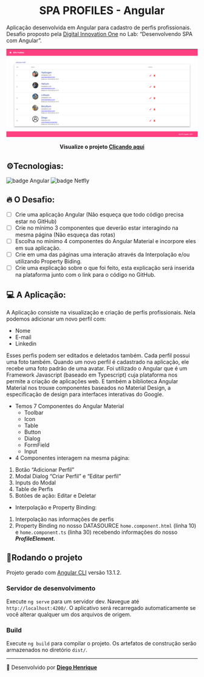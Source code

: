 <h1 align=center>SPA PROFILES - Angular</h1>

Aplicação desenvolvida em Angular para cadastro de perfis profissionais. Desafio proposto pela [Digital Innovation One](https://www.dio.me/) no Lab: “Desenvolvendo SPA com Angular”.

![SPA-PROFILES.png](src/assets/SPA-PROFILES.png)

<p align=center><strong>Visualize o projeto <a href="https://spa-dio.netlify.app/">Clicando aqui</a></strong></p>

## ⚙️Tecnologias:

<img src="https://img.shields.io/badge/Angular-DD0031?style=for-the-badge&logo=angular&logoColor=white" alt="badge Angular"> <img src="https://img.shields.io/badge/Netlify-00C7B7?style=for-the-badge&logo=netlify&logoColor=white" alt="badge Netfly">

## 🔥 O Desafio:

- [ ] Crie uma aplicação Angular (Não esqueça que todo código precisa estar no GitHub)
- [ ] Crie no mínimo 3 componentes que deverão estar interagindo na mesma página (Não esqueça das rotas)
- [ ] Escolha no mínimo 4 componentes do Angular Material e incorpore eles em sua aplicação.
- [ ] Crie em uma das páginas uma interação através da Interpolação e/ou utilizando Property Biding.
- [ ] Crie uma explicação sobre o que foi feito, esta explicação será inserida na plataforma junto com o link para o código no GitHub.

## 💻 A Aplicação:

A Aplicação consiste na visualização e criação de perfis profissionais. Nela podemos adicionar um novo perfil com:

- Nome
- E-mail
- Linkedin

Esses perfis podem ser editados e deletados também. Cada perfil possui uma foto também. Quando um novo perfil é cadastrado na aplicação, ele recebe uma foto padrão de uma avatar. Foi utilizado o Angular que é um Framework Javascript (baseado em Typescript) cuja plataforma nos permite a criação de aplicações web. E também a biblioteca Angular Material nos trouxe componentes baseados no Material Design, a especificação de design para interfaces interativas do Google.

- Temos 7 Componentes do Angular Material
  - Toolbar
  - Icon
  - Table
  - Button
  - Dialog
  - FormField
  - Input
- 4 Componentes interagem na mesma página:

1. Botão “Adicionar Perfil”
2. Modal Dialog “Criar Perfil” e “Editar perfil”
3. Inputs do Modal
4. Table de Perfis
5. Botões de ação: Editar e Deletar

- Interpolação e Property Binding:

1. Interpolação nas informações de perfis
2. Property Binding no nosso DATASOURCE `home.component.html` (linha 10) e `home.component.ts` (linha 30) recebendo informações do nosso **_ProfileElement._**

## 🔄Rodando o projeto

Projeto gerado com [Angular CLI](https://github.com/angular/angular-cli) versão 13.1.2.

### Servidor de desenvolvimento

Execute `ng serve` para um servidor dev. Navegue até `http://localhost:4200/`. O aplicativo será recarregado automaticamente se você alterar qualquer um dos arquivos de origem.

### Build

Execute `ng build` para compilar o projeto. Os artefatos de construção serão armazenados no diretório `dist/`.

---

🚧 Desenvolvido por [**Diego Henrique**](https://www.linkedin.com/in/diego-henrique-sg/)
